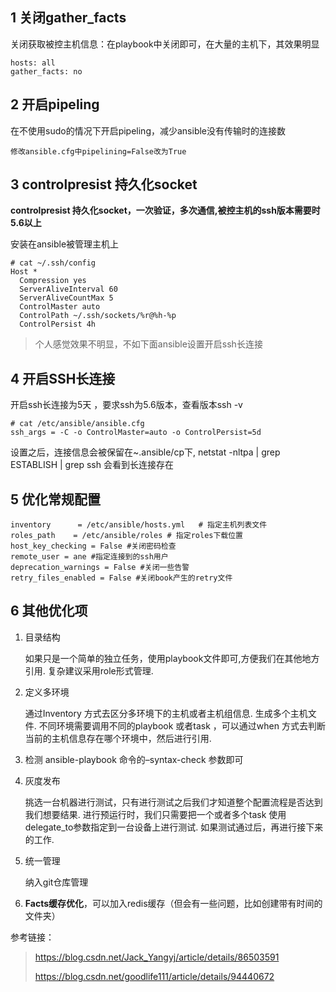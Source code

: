 ## 1 关闭gather_facts

关闭获取被控主机信息：在playbook中关闭即可，在大量的主机下，其效果明显

```
hosts: all
gather_facts: no
```

## 2 开启pipeling

在不使用sudo的情况下开启pipeling，减少ansible没有传输时的连接数

```
修改ansible.cfg中pipelining=False改为True
```

## 3 controlpresist 持久化socket

**controlpresist 持久化socket，一次验证，多次通信,被控主机的ssh版本需要时5.6以上**

安装在ansible被管理主机上

```
# cat ~/.ssh/config
Host * 
  Compression yes 
  ServerAliveInterval 60 
  ServerAliveCountMax 5
  ControlMaster auto
  ControlPath ~/.ssh/sockets/%r@%h-%p
  ControlPersist 4h
```

> 个人感觉效果不明显，不如下面ansible设置开启ssh长连接

## 4 开启SSH长连接

开启ssh长连接为5天 ，要求ssh为5.6版本，查看版本ssh -v

```
# cat /etc/ansible/ansible.cfg
ssh_args = -C -o ControlMaster=auto -o ControlPersist=5d 
```

设置之后，连接信息会被保留在~.ansible/cp下, netstat -nltpa | grep ESTABLISH | grep ssh 会看到长连接存在

## 5 优化常规配置

```
inventory      = /etc/ansible/hosts.yml   # 指定主机列表文件
roles_path    = /etc/ansible/roles # 指定roles下载位置
host_key_checking = False #关闭密码检查
remote_user = ane #指定连接到的ssh用户
deprecation_warnings = False #关闭一些告警
retry_files_enabled = False #关闭book产生的retry文件
```

## 6 其他优化项

1. 目录结构

   如果只是一个简单的独立任务，使用playbook文件即可,方便我们在其他地方引用. 复杂建议采用role形式管理.


2. 定义多环境

   通过Inventory 方式去区分多环境下的主机或者主机组信息. 生成多个主机文件.
   不同环境需要调用不同的playbook 或者task ，可以通过when 方式去判断当前的主机信息存在哪个环境中，然后进行引用.

3. 检测
   ansible-playbook 命令的–syntax-check 参数即可

4. 灰度发布

   挑选一台机器进行测试，只有进行测试之后我们才知道整个配置流程是否达到我们想要结果.
   进行预运行时，我们只需要把一个或者多个task 使用delegate_to参数指定到一台设备上进行测试. 如果测试通过后，再进行接下来的工作.

5. 统一管理

   纳入git仓库管理

6. **Facts缓存优化**，可以加入redis缓存（但会有一些问题，比如创建带有时间的文件夹）

参考链接：

> https://blog.csdn.net/Jack_Yangyj/article/details/86503591
>
> https://blog.csdn.net/goodlife111/article/details/94440672